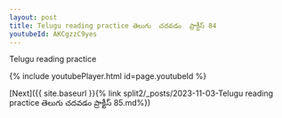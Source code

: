 ```yaml
---
layout: post
title: Telugu reading practice తెలుగు  చదవడం  ప్రాక్టీస్ 84
youtubeId: AKCgzzC9yes
---
```

 
 
Telugu reading practice
 
 
 
 
 


{% include youtubePlayer.html id=page.youtubeId %}
 
[Next]({{ site.baseurl }}{% link  split2/_posts/2023-11-03-Telugu reading practice తెలుగు  చదవడం  ప్రాక్టీస్ 85.md%})
 
